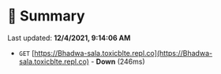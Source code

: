 # 📖 Summary
Last updated: **12/4/2021, 9:14:06 AM**

- `GET` [https://Bhadwa-sala.toxicblte.repl.co](https://Bhadwa-sala.toxicblte.repl.co) - **Down** (246ms)
